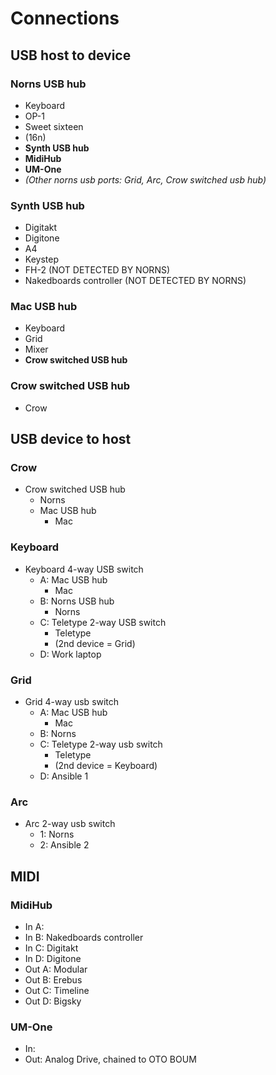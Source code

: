 # Connections #
## USB host to device ##
### Norns USB hub ###
- Keyboard
- OP-1
- Sweet sixteen
- (16n)
- **Synth USB hub**
- **MidiHub**
- **UM-One**
- *(Other norns usb ports: Grid, Arc, Crow switched usb hub)*

### Synth USB hub ###
- Digitakt
- Digitone
- A4
- Keystep
- FH-2 (NOT DETECTED BY NORNS)
- Nakedboards controller (NOT DETECTED BY NORNS)
 
### Mac USB hub ###
- Keyboard
- Grid
- Mixer
- **Crow switched USB hub**

### Crow switched USB hub ###
- Crow

## USB device to host ##
### Crow ###
- Crow switched USB hub
  - Norns
  - Mac USB hub
    - Mac

### Keyboard ###
- Keyboard 4-way USB switch
  - A: Mac USB hub
    - Mac
  - B: Norns USB hub
    - Norns
  - C: Teletype 2-way USB switch
    - Teletype
    - (2nd device = Grid)
  - D: Work laptop
 
### Grid ###
- Grid 4-way usb switch
  - A: Mac USB hub
    - Mac
  - B: Norns
  - C: Teletype 2-way usb switch
    - Teletype
    - (2nd device = Keyboard)
  - D: Ansible 1
 
### Arc ###
- Arc 2-way usb switch
  - 1: Norns
  - 2: Ansible 2


## MIDI ##
### MidiHub ###
- In A:  
- In B: Nakedboards controller
- In C: Digitakt
- In D: Digitone
- Out A: Modular
- Out B: Erebus
- Out C: Timeline
- Out D: Bigsky

### UM-One ###
- In:
- Out: Analog Drive, chained to OTO BOUM
 
